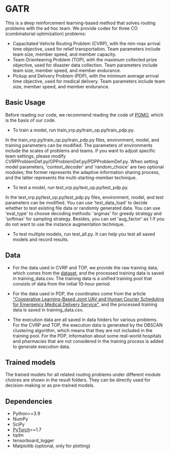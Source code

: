 # GATR

This is a deep reinforcement learning-based method that solves routing problems with the ad hoc team. We provide codes for three CO (combinatorial optimization) problems:
- Capacitated Vehicle Routing Problem (CVRP), with the min-max arrival time objective, used for relief transportation. Team parameters include team size, member speed, and member capacity.
- Team Orienteering Problem (TOP), with the maximum collected prize objective, used for disaster data collection. Team parameters include team size, member speed, and member endurance.
- Pickup and Delivery Problem (PDP), with the minimum average arrival time objective, used for medical delivery. Team parameters include team size, member speed, and member endurance.

## Basic Usage

Before reading our code, we recommend reading the code of [POMO](https://github.com/yd-kwon/POMO/tree/master/NEW_py_ver), which is the basis of our code. 

- To train a model, run train_vrp.py/train_op.py/train_pdp.py.
  
In the train_vrp.py/train_op.py/train_pdp.py files, environment, model, and training parameters can be modified. The parameters of environments include the scales of problems and teams. If you want to adjust specific team settings, please modify CVRPProblemDef.py/OPProblemDef.py/PDPProblemDef.py. When setting model parameters, 'context_decoder' and 'random_choice' are two optional modules; the former represents the adaptive information sharing process, and the latter represents the multi-starting-member technique.

- To test a model, run test_vrp.py/test_op.py/test_pdp.py.
  
In the test_vrp.py/test_op.py/test_pdp.py files, environment, model, and test parameters can be modified. You can use 'test_data_load' to decide whether to test existing file data or randomly generated data. You can use 'eval_type' to choose decoding methods: 'argmax' for greedy strategy and 'softmax' for sampling strategy. Besides, you can set 'aug_factor' as 1 if you do not want to use the instance augmentation technique. 

- To test multiple models, run test_all.py. It can help you test all saved models and record results.

## Data

- For the data used in CVRP and TOP, we provide the raw training data, which comes from the [dataset](https://figshare.com/articles/dataset/Enhanced_Dam_Failure_Loss_Estimation_Method_Using_Popula-tion_Heat_Map_and_Land_Use_Data_in_Water_Resources_Sector/25706562/1?file=45904947), and the processed training data is saved in training_data.csv. The training data is a unified training pool that consists of data from the initial 10-hour period.
  
- For the data used in PDP, the coordinates come from the article ["Cooperative Learning-Based Joint UAV and Human Courier Scheduling for Emergency Medical Delivery Service"](https://ieeexplore.ieee.org/abstract/document/10745907), and the processed training data is saved in training_data.csv.

- The execution data are all saved in data folders for various problems. For the CVRP and TOP, the execution data is generated by the DBSCAN clustering algorithm, which means that they are not included in the training pool. For the PDP, information about some real-world hospitals and pharmacies that are not considered in the training process is added to generate execution data.


## Trained models

The trained models for all related routing problems under different module choices are shown in the result folders. They can be directly used for decision-making or as pre-trained models. 

## Dependencies

* Python>=3.9
* NumPy
* SciPy
* [PyTorch](http://pytorch.org/)>=1.7
* tqdm
* tensorboard_logger
* Matplotlib (optional, only for plotting)

